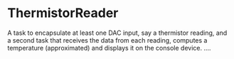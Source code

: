 ThermistorReader
================

A task to encapsulate at least one DAC input, say a thermistor reading, and a second task that receives the data from each reading, computes a temperature (approximated) and displays it on the console device.
....
